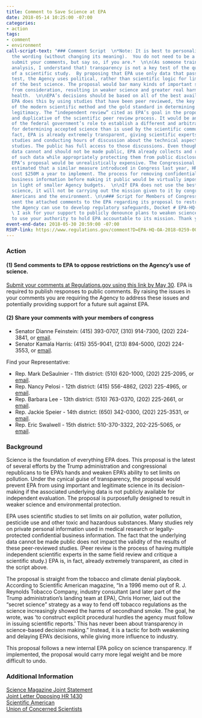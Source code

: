 ```yaml
---
title: Comment to Save Science at EPA
date: 2018-05-14 10:25:00 -07:00
categories:
- action
tags:
- comment
- environment
call-script-text: "### Comment Script  \n*Note: It is best to personalize or modify
  the wording (without changing its meaning).  You do not need to be a scientist to
  submit your comments, but say so, if you are.*  \n\n(As someone trained in scientific
  analysis, I understand that) transparency is not a key test of the quality and legitimacy
  of a scientific study.  By proposing that EPA use only data that passes a “transparency”
  test, the Agency uses political, rather than scientific logic for limiting the use
  of the best science. The proposal would bar many kinds of important scientific evidence
  from consideration, resulting in weaker science and greater real harm to Americans’
  health.  \n\nEPA’s decisions should be based on all of the best available science.
  EPA does this by using studies that have been peer reviewed, the key underpinning
  of the modern scientific method and the gold standard in determining scientific
  legitimacy. The “independent review” cited as EPA’s goal in the proposal is unnecessary
  and duplicative of the scientific peer review process. It would be an overstepping
  of the federal government’s role to establish a different and arbitrary set of standards
  for determining accepted science than is used by the scientific community.  \n\nIn
  fact, EPA is already extremely transparent, giving scientific experts access to
  studies and conducting hours of discussion about the technical aspects of those
  studies. The public has full access to those discussions. Even though some underlying
  data cannot and should not be made public, EPA already collects and reviews volumes
  of such data while appropriately protecting them from public disclosure.  \n\nImplementing
  EPA’s proposal would be unrealistically expensive. The Congressional Budget Office
  estimated that a similar measure introduced in Congress last year, HR 1430, would
  cost $250M a year to implement. The process for removing confidential personal and
  business information before making it public would be virtually impossible, especially
  in light of smaller Agency budgets.  \n\nIf EPA does not use the best available
  science, it will not be carrying out the mission given to it by congress to protect
  Americans and the environment. \n\n### Script for Members of Congress:  \nI have
  sent the attached comments to the EPA regarding its proposal to restrict the science
  the Agency can use to develop regulatory safeguards, Docket # EPA-HQ-OA-2018-0259.
  \ I ask for your support to publicly denounce plans to weaken science at EPA and
  to use your authority to hold EPA accountable to its mission. Thank you."
event-end-date: 2018-05-30 20:59:00 -07:00
RSVP-link: https://www.regulations.gov/comment?D=EPA-HQ-OA-2018-0259-0001
---
```


### Action

#### (1) Send comments to EPA to oppose restrictions on the Agency’s use of science.  
[Submit your comments at Regulations.gov using this link by May 30](https://www.regulations.gov/comment?D=EPA-HQ-OA-2018-0259-0001). EPA is required to publish responses to public comments. By raising the issues in your comments you are requiring the Agency to address these issues and potentially providing support for a future suit against EPA.

#### (2) Share your comments with your members of congress
  * Senator Dianne Feinstein: (415) 393-0707, (310) 914-7300, (202) 224-3841, or [email](https://www.feinstein.senate.gov/public/index.cfm/e-mail-me).  
  * Senator Kamala Harris: (415) 355-9041, (213) 894-5000, (202) 224-3553, or [email](https://www.harris.senate.gov/content/contact-senator).  

Find your Representative:
  * Rep. Mark DeSaulnier - 11th district:  (510) 620-1000, (202) 225-2095, or [email](https://desaulnier.house.gov/contact/email).  
  * Rep. Nancy Pelosi - 12th district:  (415) 556-4862, (202) 225-4965, or [email](https://pelosi.house.gov/contact-me/email-me).  
  * Rep. Barbara Lee - 13th district:  (510) 763-0370, (202) 225-2661, or [email](https://lee.house.gov/contact/email-me).  
  * Rep. Jackie Speier - 14th district: (650) 342-0300, (202) 225-3531, or [email](https://speier.house.gov/contact/email).  
  * Rep. Eric Swalwell - 15th district: 510-370-3322, 202-225-5065, or [email](https://swalwell.house.gov/contact).  

### Background  
Science is the foundation of everything EPA does. This proposal is the latest of several efforts by the Trump administration and congressional republicans to tie EPA’s hands and weaken EPA’s ability to set limits on pollution. Under the cynical guise of transparency, the proposal would prevent EPA from using important and legitimate science in its decision-making if the associated underlying data is not publicly available for independent evaluation. The proposal is purposefully designed to result in weaker science and environmental protection.  

EPA uses scientific studies to set limits on air pollution, water pollution, pesticide use and other toxic and hazardous substances. Many studies rely on private personal information used in medical research or legally-protected confidential business information.  The fact that the underlying data cannot be made public does not impact the validity of the results of these peer-reviewed studies. (Peer review is the process of having multiple independent scientific experts in the same field review and critique a scientific study.) EPA is, in fact, already extremely transparent, as cited in the script above.  

The proposal is straight from the tobacco and climate denial playbook. According to Scientific American magazine, “In a 1996 memo out of R. J. Reynolds Tobacco Company, industry consultant (and later part of the Trump administration’s landing team at EPA), Chris Horner, laid out the “secret science” strategy as a way to fend off tobacco regulations as the science increasingly showed the harms of secondhand smoke. The goal, he wrote, was ‘to construct explicit procedural hurdles the agency must follow in issuing scientific reports.’ This has never been about transparency in science-based decision making.” Instead, it is a tactic for both weakening and delaying EPA’s decisions, while giving more influence to industry.  

This proposal follows a new internal EPA policy on science transparency. If implemented, the proposal would carry more legal weight and be more difficult to undo.  

### Additional Information
[Science Magazine Joint Statement](http://science.sciencemag.org/content/early/2018/04/30/science.aau0116)  
[Joint Letter Opposing HR 1430](https://mcmprodaaas.s3.amazonaws.com/s3fs-public/HR%201430%20HONEST%20Act%20Multisociety%20Letter%20of%20Concern.pdf)  
[Scientific American](https://blogs.scientificamerican.com/observations/scott-pruitt-will-restrict-the-epas-use-of-legitimate-science/)  
[Union of Concerned Scientists](https://blog.ucsusa.org/gretchen-goldman/six-things-you-should-know-about-the-epas-new-science-restriction-draft-policy)   
